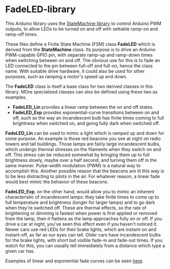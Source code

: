 # FadeLED-library
This Arduino library uses the [StateMachine library](https://github.com/twrackers/StateMachine-library) to control Arduino PWM outputs, to allow LEDs to be turned on and off with settable ramp-on and ramp-off times.

These files define a Finite State Machine (FSM) class __FadeLED__ which is derived from the __StateMachine__ class.  Its purpose is to drive an Arduino PWM-capable GPIO pin, with separate ramp-up and ramp-down times when switching between on and off.  The obvious use for this is to fade an LED connected to the pin between full-off and full-on, hence the class name.  With suitable drive hardware, it could also be used for other purposes, such as ramping a motor's speed up and down.

The __FadeLED__ class is itself a base class for two derived classes in this library.  MOre specialized classes can also be defined using these two as examples.
* __FadeLED_Lin__ provides a linear ramp between the on and off states.
* __FadeLED_Exp__ provides exponential-curve transitions between on and off, such as the way an incandescent bulb has finite times coming to full brightness when switched on, and going fully dark when switched off.
  
__FadeLED_Lin__ can be used to mimic a light which is ramped up and down for some purpose.  An example is those red beacons you see at night on radio towers and tall buildings.  Those lamps are fairly large incandescent bulbs, which undergo thermal stresses on the filaments when they switch on and off.  This stress can be reduced somewhat by bringing them up to full brightness slowly, maybe over a half second, and turning them off in the same manner.  Pulse-width modulation (PWM) is a natural way to accomplish this.  Another possible reason that the beacons are lit this way is to be less distracting to pilots in the air.  For whatever reason, a linear fade would best mimic the behavior of these beacons.

__FadeLED_Exp__, on the other hand, would allow you to mimic an inherent characteristic of incandescent lamps: they take finite times to come up to full temperature and brightness (longer for larger lamps) and to go dark when they're switched off.  These are thermal effects, so the rate of brightening or dimming is fastest when power is first applied or removed from the lamp, then it flattens as the lamp approaches fully on or off.  If you drive a car at night, you've seen this effect even if you haven't noticed it.  Newer cars use red LEDs for their brake lights, which are instant-on and instant-off, as far as our eyes can tell.  Older cars have incandescent bulbs for the brake lights, with short but visible fade-in and fade-out times.  If you watch for this, you can usually tell immediately from a distance which type a given car has.

Examples of linear and exponential fade curves can be seen [here](extras/FadeLED_plot.png).
